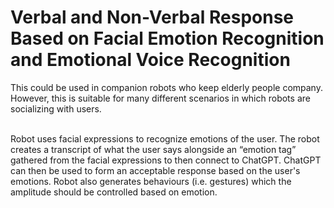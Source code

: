 # Verbal and Non-Verbal Response Based on Facial Emotion Recognition and Emotional Voice Recognition
This could be used in companion robots who keep elderly people company. However, this is suitable for many different scenarios in which robots are socializing with users. 

<br>
Robot uses facial expressions to recognize emotions of the user. The robot creates a transcript of what the user says alongside an “emotion tag” gathered from the facial expressions to then connect to ChatGPT. ChatGPT can then be used to form an acceptable response based on the user's emotions. Robot also generates behaviours (i.e. gestures) which the amplitude should be controlled based on emotion. 
